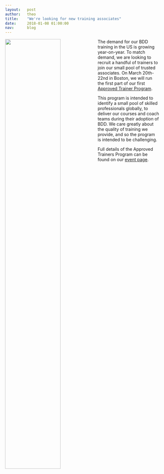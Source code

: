 ```yaml
---
layout:   post
author:   theo
title:    "We're looking for new training associates"
date:     2018-01-08 01:00:00
nav:      blog
---
```


<img src="/images/blog/aslak-steve-cukeup-16.jpg" style="float:left; width:60%">


The demand for our BDD training in the US is growing year-on-year. To match demand, we are looking to recruit a handful of trainers to join our small pool of trusted associates. On March 20th-22nd in Boston, we will run the first part of our first [Approved Trainer Program](https://cucumber.io/events/train-the-trainer-boston). 

This program is intended to identify a small pool of skilled professionals globally, to deliver our courses and coach teams during their adoption of BDD. We care greatly about the quality of training we provide, and so the program is intended to be challenging.

Full details of the Approved Trainers Program can be found on our [event page](https://cucumber.io/events/train-the-trainer-boston).
